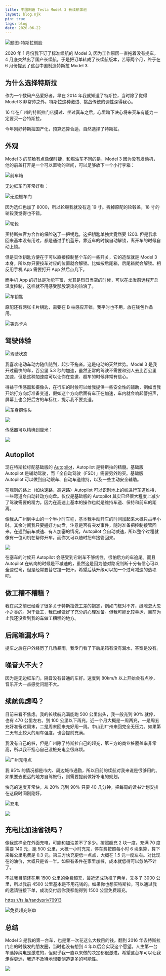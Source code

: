 ```yaml
---
title: 中国制造 Tesla Model 3 长续航体验
layout: blog.njk
pin: true
tags: blog
date: 2020-06-22
---
```

![题图-特斯拉侧脸](https://gbstatic.djyde.com/uPic/biUOv6.JPG?x-oss-process=style/80)

2020 年 1 月份我下订了标准续航的 Model 3, 因为工作原因一直拖着没有提车，4 月底突然出了国产长续航，于是把订单转成了长续航版本，苦等两个月，终于在 6 月份提到了这台中国制造特斯拉 Model 3.

## 为什么选择特斯拉

作为一个数码产品爱好者，早在 2014 年我就知道了特斯拉，当时除了觉得 Model S 非常帅之外，特斯拉这种激进、挑战传统的调性深得我心。

16 年在广州的特斯拉门店摸过、坐过真车之后，心里暗下决心将来买车有能力一定要买一台特斯拉。

今年刚好特斯拉国产化，预算还算合适，自然选择了特斯拉。

## 外观

Model 3 的前脸有点像保时捷，和燃油车不同的是，Model 3 因为没有发动机，他的前盖打开是一个可以置物的空间，可以足够放下一个小行李箱：

![前车箱](https://gbstatic.djyde.com/uPic/YlBjOZ.JPG?x-oss-process=style/80)

无边框车门非常好看：

![无边框车门](https://gbstatic.djyde.com/uPic/vWXu0D.JPG?x-oss-process=style/80)

因为选红色加了 8000，所以轮毂我就没有选 19 寸。拆掉原配的轮毂盖，18 寸的轮毂我觉得也不错。

![轮毂](https://gbstatic.djyde.com/uPic/hPXaK1.JPG?x-oss-process=style/80)

买特斯拉官方合作的保险送了一把钥匙，这把钥匙单独卖竟然要 1200. 但是我拿回来基本没有用过，都是通过手机蓝牙，靠近车的时候自动解锁，离开车的时候自动上锁。

但是实体钥匙方便在于可以直接控制整个车的一些开关，它的造型就是 Model 3 本身，所以你只要按车对应的位置就会解锁。比如按后尾箱，后尾箱就会解锁。相反用手机 App 需要打开 App 然后点几下。

而手机 App 的好处是功能丰富，尤其是烈日当空的时候，可以在出发前远程开启温度控制，这样就不用感受那股滚烫的热浪了。

![车钥匙](https://gbstatic.djyde.com/uPic/kM99hh.JPG?x-oss-process=style/80)

原配还有两张卡片钥匙，需要在 B 柱感应开锁。我平时也不用，放在钱包作备用。

![钥匙卡片](https://gbstatic.djyde.com/uPic/Q36GWp.JPG?x-oss-process=style/80)

## 驾驶体验

![驾驶状态](https://gbstatic.djyde.com/uPic/Qzw00F.JPG?x-oss-process=style/80)

我喜欢电动车动力随传随到，起步不拖沓。这是电动的天然优势。Model 3 是我开过最快的车，百公里 5.3 秒的加速，虽然正常的驾驶不需要和别人去比百公里加速，但是这种加速度可以让你在变道、超车的时候非常有信心。

得益于传感器和摄像头，在行车的时候可以给我提供一些安全性的辅助，例如当我开始打方向灯准备变道，假如这个方向后面有车正在加速，车内就会响起警报声，屏幕上也会把后方的车标红，提示我不要变道。

![车身摄像头](https://gbstatic.djyde.com/uPic/YocWRK.JPG?x-oss-process=style/80)

![](https://gbstatic.djyde.com/uPic/rr7w41.JPG?x-oss-process=style/80)

传感器可以精确到厘米：

![](https://gbstatic.djyde.com/uPic/0rn6vL.jpg?x-oss-process=style/80)

## Autopilot

现在特斯拉标配基础版的 [Autopilot](https://www.tesla.cn/en/AUTOPILOT)，Autopilot 是特斯拉的精髓。基础版 Autopilot 是辅助驾驶，而「全自动驾驶（FSD）」需要另外购买。基础版 Autopilot 可以做到自动跟车、自动车道维持，以及一些主动安全辅助。

在规则的路上（如快速路，高速路）Autopilot 可以识别地上的线进行车道维持，一些弯道会自动转动方向盘。仅仅是基础版的 Autopilot 其实已经很大程度上减少了驾驶需要的精力。因为在高速上基本的操作也就是维持车道、保持和前车的距离。

像我从广州到中山的一个半小时车程，基本我手动开车的时间加起来大概只占半小时。其余时间我只要握好方向盘，注意是否有突发事件，随时准备把控制接管回来。在遇到前车减速、有人加塞的情况，Autopilot 会自动减速，所以整个过程就像有一位司机在帮你开车，而你又可以随时把车接管回来。

![](https://gbstatic.djyde.com/uPic/yrKny5.JPG?x-oss-process=style/80)

在塞车的时候开 Autopilot 会感受到它刹车不够线性，很怕后方的车追尾。而且 Autopilot 在转向的时候是不减速的，虽然这是因为他对路况判断十分有信心可以全速过弯，但是经常要替它捏一把汗。希望后续升级可以加一个过弯减速的选项吧。

## 做工糟不糟糕？

我在买之前已经看了很多关于特斯拉做工差的抱怨，例如门框对不齐，缝隙忽大忽小之类的。对于做工，我已经做好了充分的心理准备。但我可能比较幸运，目前为止我还没看到我的车做工糟糕的地方。

## 后尾箱漏水吗？

提车之后在户外经历了几场暴雨，我专门看了下后尾箱有没有漏水，答案是没有。

## 噪音大不大？

因为是无边框车门，隔音没有普通的车好。速度到 80km/h 以上开始会有点吵，音乐开大一点感觉问题不大。

## 续航焦虑吗？

目前来看不焦虑。我的长续航充满能跑 500 公里出头，我一般充到 90% 就停，也有 470 公里左右。到 100 公里以下再充。近一个月大概是一周两充，一是周五充好准备过周末，二是周末回来充好用一周。中山到广州来回完全无压力。如果第二天有比较大的用车强度，也会提前充满。

我没有自己的桩，但是广州除了特斯拉自己的超充，第三方的商业桩覆盖率非常高，所以我不担心自己没桩充电会很麻烦。

<img class="screen" src="https://gbstatic.djyde.com/uPic/N04DwV.PNG?x-oss-process=style/80" alt="广州充电点" />

我 95% 的情况都是市内、周边城市通勤，所以目前的续航对我来说是很够用的。如果要去更远的地方自驾旅行，则需要提前做好补电的规划。

快充的速度非常快，从 20% 充到 90% 只要 40 几分钟，把每周的读书计划安排在这段时间刚刚好。

![充电](https://gbstatic.djyde.com/uPic/qaj5Yv.JPG?x-oss-process=style/80)

![](https://gbstatic.djyde.com/uPic/3mlfTu.jpg?x-oss-process=style/80)

## 充电比加油省钱吗？

像我这样全在外面充电，可能和加油差不了多少。按照超充 2 块一度，充满 70 度需要 140 元，跑 500 公里，大概一小时充完，停车费按照每小时 6 块来算，算下来每公里电费是 0.3 元。第三方快充更低一点点，大概在 1.5 元一度左右。对比现在的油价，大概只是省一半。如果有条件在家里加桩，成本就低得可以忽略不计了。

不过我目前还在用 1500 公里的免费超充，最近还成功推了两单，又多了 3000 公里，所以我前 4500 公里基本是不用花钱的。如果你也想买特斯拉，可以通过我的邀请链接下单，成功交付后你我都能得到 1500 公里免费超充。

https://ts.la/randypriv70913

![免费超充账单](https://gbstatic.djyde.com/uPic/J3fyy5.png?x-oss-process=style/80)

## 总结

Model 3 是我的第一台车，也是第一次花这么大数目的钱。翻到 2016 年去特斯拉门店的时候发的朋友圈，当时也没有想到 4 年以后会实现这个愿望。人生第一台车选择纯电是激进的，但似乎我一直以来做的决定都很激进。希望这台车可以让我走得更远，我迫不及待地想要创造更多的可能性。

<img src="https://gbstatic.djyde.com/uPic/nEogUs.JPG?x-oss-process=style/80" class="screen" />
